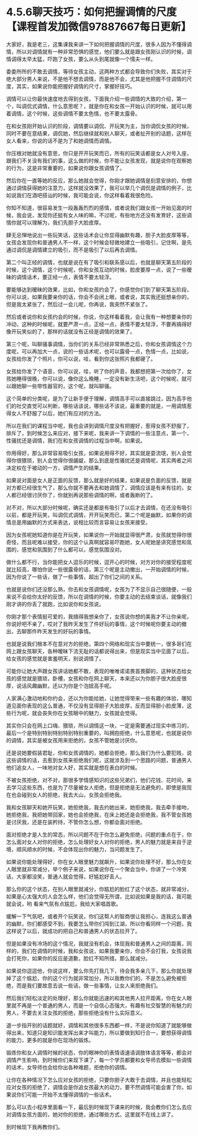 # 4.5.6聊天技巧：如何把握调情的尺度【课程首发加微信97887667每日更新】

大家好，我是老三，这集课我来讲一下如何把握调情的尺度，很多人因为不懂得调情，所以对调情就有一种非常恐惧的感觉，他们要么就是跟女孩刚认识的时候，调情调得太早太猛，吓跑了女孩，要么从头到尾就像一个懦夫一样。

委委所所的不敢去调情，等待女孩主动，这两种方式都会导致你们失败，其实对于绝大部分男人来说，不是他不想去调情，而是他不会，尤其是他把握不住调情的尺度，其实，如果说你能把握好调情的尺寸，掌握好技巧。

调情可以让你最快速度地去得到女孩，下面我介绍一些调情的大致的介绍，第一个，叫调侃式调情，什么意思呢？，就是你在和女孩一开始认识的时候，就可以用着调情，这个时候，这些调情不要太色情，也不要太露骨。

在和女孩刚开始认识的阶段，调情要以调侃、开玩笑为主，当你调侃女孩的时候，同时不要在意结果，调侃她，然后继续就和别人聊天，或者扯开别的话题，这样在女人看来，你说的话不是为了和她调情而调情。

你压根对她就没有意思，你只是开开玩笑而已，所有的玩笑话都是女人对号入座，跟我们不关没有我们的事，这么做的时候，你不能让女孩发现，就是说你在观察她的行为，这是非常重要的，如果说你跟女孩调情了。

然后你在一直等她的反应，那么她就会觉得，你刚才跟她调情是刻意安排的，你想通过调情获得她的注意力，这样就没效果了，我可以举几个调侃是调情的例子，比如说我们在酒吧搭讪的时候，我可能会说，你这样看着我很危险。

你知不知道，很容易发生一段轰轰烈烈的感情，或者说我们跟女孩一开始见面的时候，我会说，发现你还挺有女人味的嘛，不过呢，有些地方还没有发育好，这些调情你就可以理解为，我们先胆子大脸皮厚。

肆无忌惮地说出一些玩笑话，这些话术会让你显得幽默有趣，胆子大脸皮厚等等，女孩会发现你和普通男人不一样，这个时候会轻微地建立一些吸引，记住啊，是先通过调侃是调情建立的吸引，而不是吸引了以后再去调情。

第二个叫正经的调情，也就是说在有了吸引和联系感以后，也就是聊天第五阶段的时候，这个调情，这个时候呢，你和女孩互动的时候，脸皮要厚一点，说了一些暧昧的调情话术，要正经一点，表情不要太轻浮。

要能够达到暧昧的效果，比如，你和女孩约会了，你感觉你们到了聊天第五阶段，你可以说，如果我要亲你的话，你会不会闭上眼，或者说，其实我还挺想亲你的，但是我太紧张了，然后过一会儿呢，你再说，我突然不紧张了。

然后或者说你和女孩约会的时候，你说，你这样看着我，会让我有一种想要亲你的冲动，这种的时候呢，就要严肃一点，正经一点，表情不要太轻浮，不要再搞得好像开玩笑似的了，那样的话就没有正经是调情的效果了。

第三个呢，叫聊骚事调情，当你们的关系已经非常熟悉之后，你和女孩调情这个力度呢，可以再加大一点，说的一些话术呢，也可以露骨一点，色情一点，比如说，女孩给你发了个照片，你可以说，哇，看到你这张照片我都硬了。

女孩给你发了个语音，你可以说，哇，听了你的声音，我都想把第一次给你了，女孩她睡得很晚，你可以说，像你这么晚睡，一定没有新生活吧，这个时候呢，就可以跟她聊一些带性器官的，这个呢，就叫聊骚。

这个简单的分类呢，是为了让新手便于理解，调情高手可以直接跳过，因为高手他们的社交直觉可以判断，哪些话该说，哪些话不该说，最重要的就是，一用调情惹得女人不舒服了以后，她们有应对的方法。

所以在我们的课程当中呢，我也会讲到调情尺度没有把握好，惹得女孩不舒服了，排斥了，到时候怎么来应对，接下来呢，我来讲一下调情的一些注意点，第一个，性骚扰还是调情，我们在和女孩调情的过程当中啊，如果说。

你用得好，那么非常容易吸引女孩，如果说用得不好，其实就是耍流氓，别人会觉得你很猥琐，别人会觉得你很龌龊，那么到底是性骚扰还是调情呢，其实两者之间决定权在于被动的一方，调情产生的结果。

如果说对面是女人是正面的反馈，那么就是好的结果，如果说是负面的反馈，就是对方都已经很生气了，那么你就不要再去和她调情了，调情应该是有来有往的，女人都已经很讨厌你了，你就别再说那些调情的啊，或者轰断的了。

对不对，所以大部分时候呢，确实还是都是有吸引了以后才去调情，在还没有吸引以前，都是开玩笑，叫调侃式调情，开开玩笑而已，第二个呢是幽默，如果你的调情总是用幽默的方式来表达，说相比较而言容易让女孩来接受。

因为女孩呢她知道你是在开玩笑，如果说你一开始就显得很严肃，女孩就觉得你很奇怪，而且呢难以接受，你的这个认真啊就容易吓跑她，女人呢她是讲究感觉和氛围的，感觉和氛围到了什么都可以，感觉氛围没对。

做什么都不行，当你能把女人逗乐的时候，逗开心的时候，对方对你的接受程度呢就比较高，哪怕你说一些很露骨的话，第三个呢是主动撤出，一开始调情的时候，因为你说了一些话，做了一些事情，超出了你们之间的关系。

也就是说你们还没那么熟，你去和女孩调情呢，女孩为了不显示自己很随便，一般来说不会给你太好的反馈，所以在调情的时候，你要主动的去结束谈话，就像我们刚才讲的你丢了就跑，比如说你和女孩说。

你刚才那个表情挺可爱的，我搞得我想亲你了，女孩说你想的美我才不让你亲呢，你说好吧不亲了，哎对了我昨天发生了件好玩的事情，这个时候呢你要主动的撤出，去聊那件昨天发生的好玩的事情。

也就是说我们根本不在意对方的拒绝，第四个网络和现实当中要统一，很多哥们在网上跟女孩聊天，各种暧昧下流无耻的话都说得出来，但是现实当中见面了以后，给女孩的感觉就是害羞明天，别说调情了。

可能你让她大声跟女孩讲话她都不敢，表现的唯唯诺诺畏首畏脚的，这种状态给女孩的感觉就是猥琐，卧槽，女孩和你在网上聊天，本来还以为你胆子很大脸皮很厚，说话风趣幽默，还以为你是个泡妞高手呢。

人家满心激动地和你约会，还以为你能给她，让她觉得带来一些有趣的体验，哪知道见面你表现的这么普通，不仅没有显得胆子大脸皮厚，反而显得胆小脸皮薄，这些行为呢，就会丧失你在女孩眼中的魅力，女孩就会觉得。

其实你只会在网上口嗨、猥琐，所以调情这一块，一定是需要通过现实中练习的，最后一个是特别特别特别特别特别重要的，叫拥抱拒绝，什么意思呢，也就是说你的调情，其实是被女孩用来拒绝的，女孩不管她是讨厌你。

还是说她要假装君耻，你和女孩调情的，她都会拒绝，那么我们为什么要犯贱，说这些调情的话，去惹到女孩来拒绝我们呢，这就涉及到一个思路的问题，普通男人他们追女人，一味地对女人好，其实就是想在表白的时候。

不被女孩拒绝，对不对，那很多学情感知识的这些兄弟们，他们花钱、花时间，来去学习这些东西，也是为了尽量被女人拒绝，但是拒绝是无法避免的，即使是我现在也会碰到女人的拒绝，我去大山，女孩会拒绝我。

我和女孩聊天和她开玩笑，她拒绝我，我去约她出来，她拒绝我，我去牵手接吻，她拒绝我，我把她带回家，她也会拒绝我，在床上她还是会拒绝我，我不管女孩她是讨厌我，还是在装矜持，不管你怎么想，你都会面对拒绝。

面对拒绝才是人生的常态，所以问题不在于你怎么避免拒绝，问题的重点在于，你怎么面对女人对你的拒绝，怎么处理好女人对你的拒绝，男人的魅力就是来自于逆境，顺风顺水的时候，不会体现出你的魅力，当问题发生了。

如果说你能处理得好，你在女人眼里魅力就飙升，如果说你处理不好，那么你在女人眼里就非常减分，举个例子来说，如果说你在一个聚会当中，你讲了一个冷笑话，大家都没笑，普通人就会觉得，好尴尬好丢人。

那么你的这个状态，在别人眼里就减分，你尴尬的脸红了这个状态，就非常减分，如果是心太强大的人会怎么样，他们会觉得无所谓，比如说如果是我的话，我可能就会说，哟 看来气氛有点尴尬，我给大家唱首歌。

缓解一下气氛吧，或者开个玩笑说，你们这帮人的智商很让我担心，连我这么普通的幽默，你们都感受不到，我要怎么带你们闯到江湖，所以你看同样一个问题，我这样说了以后，就成功的把自己和普通男人的状态拉开了。

但是如果没有冷场的这个情况，我就没有机会，体现我和普通男人之间的距离，同样的，我们在调情的时候，我和女孩说，如果我要亲你，你会不会打我，女孩说我会打死你，如果你的反应是道歉，脸红不知所措，那么就减分。

如果说你逗逗他，你说这样，要么你先打我几下，待会我多亲几下，那么你就处理掉了这个尴尬，你的这个行为就非常加分，所以我教你们的，不是怎么避免被拒绝，而是我们要故意去说一些话，做一些事情，让女人来拒绝我们。

然后我们轻松淡定的处理好，那么你就能迅速的和其他男人拉开距离，你在女人眼里就不再是一个普通的男人，而是一个自信心态强大，有趣有社交智慧的有魅力的男人，不要去关注女孩的拒绝，那些拒绝没有什么实际意义。

退一步指开别的话题就好，调情和其他很多东西都一样，不是说你知道了就能够做得出来，知道只是知识能发挥出来才叫能力，所以要做到知行合一，要想获得调情的能力，更多的就是你在现场的锻炼。

锻炼你和女人调情时候的状态，你的眼神你的表情语速语调肢体语言等等，都会对调情产生影响，到时候你们来现下课了，每一个学员都要和女导师去模拟一些调情的话术，女导师也会给你出各种难题，拒绝你的调情。

让你在各种情况下怎么应对女孩的拒绝，只要你胆子大敢于去调情，并且也能轻松应对女孩的拒绝了，调情会是你追女孩最大的动力，要不然调情可能会害了你，如果说你们可能一开始不太懂得调情的一些话术。

那么可以去小程序里面看一下，最后到时候现下课来的时候，我会教你们怎么去应对调情女孩方面的，她对你的拒绝，通过哪些方式，这里就不在线上讲了。

到时候现下我再教你们。